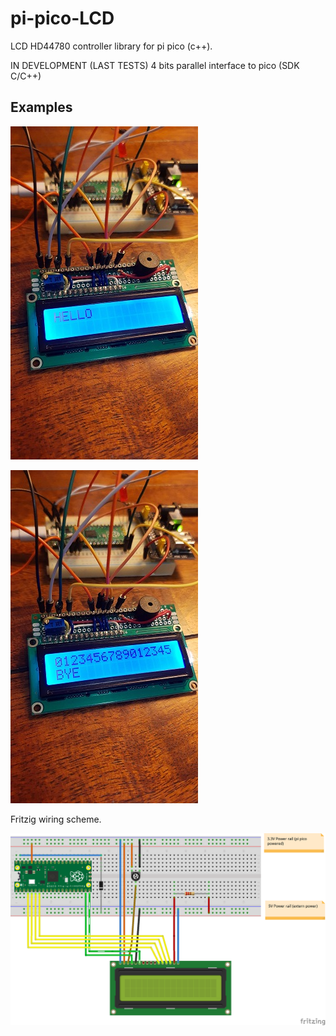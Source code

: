 # pi-pico-LCD
LCD HD44780 controller library for pi pico (c++). 

IN DEVELOPMENT (LAST TESTS) 4 bits parallel interface to pico (SDK C/C++)

## Examples

![](img/example1.jpg)

![](img/example2.jpg)

Fritzig wiring scheme. 

![](img/LCDdisplay_bb.png)
